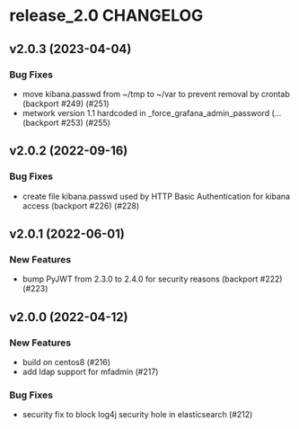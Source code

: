 # release_2.0 CHANGELOG

## v2.0.3 (2023-04-04)

### Bug Fixes

- move kibana.passwd from ~/tmp to ~/var to prevent removal by crontab (backport #249) (#251)
- metwork version 1.1 hardcoded in _force_grafana_admin_password (… (backport #253) (#255)

## v2.0.2 (2022-09-16)

### Bug Fixes

- create file kibana.passwd used by HTTP Basic Authentication for kibana access (backport #226) (#228)

## v2.0.1 (2022-06-01)

### New Features

- bump PyJWT from 2.3.0 to 2.4.0 for security reasons (backport #222) (#223)

## v2.0.0 (2022-04-12)

### New Features

- build on centos8 (#216)
- add ldap support for mfadmin (#217)

### Bug Fixes

- security fix to block log4j security hole in elasticsearch (#212)



